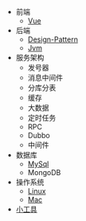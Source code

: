 * 前端
  * [Vue](blog/vue/ "Vue 相关")
* 后端
  * [Design-Pattern](blog/design-pattern/ "设计模式")
  * [Jvm](blog/jvm "jvm 相关")
* 服务架构
  * 发号器
  * 消息中间件
  * 分库分表
  * 缓存
  * 大数据
  * 定时任务
  * RPC
  * Dubbo
  * 中间件
* 数据库
  * [MySql](blog/mysql/ "xx相关")
  * MongoDB
* 操作系统
  * [Linux](blog/linux/ "xx相关")
  * [Mac](blog/mac/ "xx相关")
* [小工具](blog/tools/ "xx相关")

